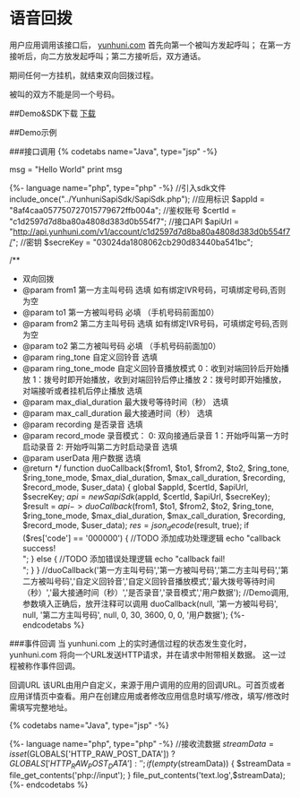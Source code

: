 
# 语音回拨
用户应用调用该接口后， [yunhuni.com](www.yunhuni.com) 首先向第一个被叫方发起呼叫； 在第一方接听后，向二方放发起呼叫；第二方接听后，双方通话。

期间任何一方挂机，就结束双向回拨过程。

被叫的双方不能是同一个号码。


##Demo&SDK下载
[下载](../work/sdk.html)

##Demo示例

###接口调用
{% codetabs name="Java", type="jsp" -%}

msg = "Hello World"
print msg

{%- language name="php", type="php" -%}
//引入sdk文件
include_once("../YunhuniSapiSdk/SapiSdk.php");
//应用标识
$appId = "8af4caa057750727015779672ffb004a";
//鉴权账号
$certId = "c1d2597d7d8ba80a4808d383d0b554f7";
//接口API
$apiUrl = "http://api.yunhuni.com/v1/account/c1d2597d7d8ba80a4808d383d0b554f7/";
//密钥
$secreKey = "03024da1808062cb290d83440ba541bc";
    
/**
 * 双向回拨
 * @param from1 第一方主叫号码 选填 如有绑定IVR号码，可填绑定号码,否则为空
 * @param to1 第一方被叫号码 必填 （手机号码前面加0）
 * @param from2 第二方主叫号码 选填 如有绑定IVR号码，可填绑定号码,否则为空
 * @param to2 第二方被叫号码 必填 （手机号码前面加0）
 * @param ring_tone 自定义回铃音 选填
 * @param ring_tone_mode 自定义回铃音播放模式 0：收到对端回铃后开始播放 1：拨号时即开始播放，收到对端回铃后停止播放 2：拨号时即开始播放，对端接听或者挂机后停止播放 选填
 * @param max_dial_duration 最大拨号等待时间（秒） 选填
 * @param max_call_duration 最大接通时间（秒） 选填
 * @param recording 是否录音 选填
 * @param record_mode 录音模式： 0: 双向接通后录音 1：开始呼叫第一方时启动录音 2: 开始呼叫第二方时启动录音 选填
 * @param userData 用户数据 选填
 * @return
 */
function duoCallback($from1, $to1, $from2, $to2, $ring_tone, $ring_tone_mode, $max_dial_duration, $max_call_duration, $recording, $record_mode, $user_data)
{
    global $appId, $certId, $apiUrl, $secreKey;
    $api = new SapiSdk($appId, $certId, $apiUrl, $secreKey);
    $result = $api->duoCallback($from1, $to1, $from2, $to2, $ring_tone, $ring_tone_mode, $max_dial_duration, $max_call_duration, $recording, $record_mode, $user_data);
    $res = json_decode($result, true);
    if ($res['code'] == '000000') {
        //TODO 添加成功处理逻辑
        echo "callback success!<br>";
    } else {
        //TODO 添加错误处理逻辑
        echo "callback fail!<br>";
    }
}
//duoCallback('第一方主叫号码','第一方被叫号码','第二方主叫号码','第二方被叫号码','自定义回铃音','自定义回铃音播放模式','最大拨号等待时间（秒）','最大接通时间（秒）','是否录音','录音模式','用户数据');
//Demo调用,参数填入正确后，放开注释可以调用
duoCallback(null, '第一方被叫号码', null, '第二方主叫号码', null, 0, 30, 3600, 0, 0, '用户数据');
{%- endcodetabs %}

###事件回调
当 yunhuni.com 上的实时通信过程的状态发生变化时，yunhuni.com 将向一个URL发送HTTP请求，并在请求中附带相关数据。 这一过程被称作事件回调。

回调URL
该URL由用户自定义，来源于用户调用的应用的回调URL。可首页或者应用详情页中查看。用户在创建应用或者修改应用信息时填写/修改，填写/修改时需填写完整地址。

{% codetabs name="Java", type="jsp" -%}


{%- language name="php", type="php" -%}
//接收流数据
$streamData = isset($GLOBALS['HTTP_RAW_POST_DATA']) ? $GLOBALS['HTTP_RAW_POST_DATA'] : '';
if (empty($streamData)) {
   $streamData = file_get_contents('php://input');
}
file_put_contents('text.log',$streamData);
{%- endcodetabs %}
